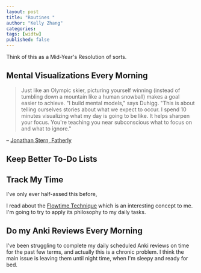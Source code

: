 ```yaml
---
layout: post
title: "Routines "
author: "Kelly Zhang"
categories:
tags: [widtw]
published: false
---
```


Think of this as a Mid-Year's Resolution of sorts.

## Mental Visualizations Every Morning

> Just like an Olympic skier, picturing yourself winning (instead of tumbling down a mountain like a human snowball) makes a goal easier to achieve. "I build mental models," says Duhigg. "This is about telling ourselves stories about what we expect to occur. I spend 10 minutes visualizing what my day is going to be like. It helps sharpen your focus. You're teaching you near subconscious what to focus on and what to ignore."

– [Jonathan Stern, Fatherly](https://www.fatherly.com/love-money/productivity-tips-for-parents/)

## Keep Better To-Do Lists

## Track My Time

I've only ever half-assed this before,

I read about the [Flowtime Technique](https://medium.com/@lightsandcandy/the-flowtime-technique-7685101bd191) which is an interesting concept to me. I'm going to try to apply its philosophy to my daily tasks.

## Do my Anki Reviews Every Morning

I've been struggling to complete my daily scheduled Anki reviews on time for the past few terms, and actually this is a chronic problem. I think the main issue is leaving them until night time, when I'm sleepy and ready for bed.
